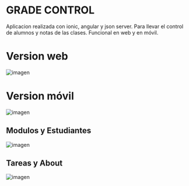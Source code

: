 # GRADE CONTROL
Aplicacion realizada con ionic, angular y json server. Para llevar el control de alumnos y notas de las clases.
Funcional en web y en móvil.


# Version web

![imagen](https://user-images.githubusercontent.com/74043250/213555418-a48f0c8c-5ebb-4513-9cfb-a3db58e5b13c.png)

# Version móvil

![imagen](https://user-images.githubusercontent.com/74043250/213555533-72ded100-0f9e-437e-8b76-93c1824a53ed.png)

## Modulos y Estudiantes
![imagen](https://user-images.githubusercontent.com/74043250/213750120-fe1a2a6a-f2ad-41c5-9cb3-27374567bef6.png)

## Tareas y About
![imagen](https://user-images.githubusercontent.com/74043250/213750437-3c1621b2-f5ca-4722-b536-1ff9faaede03.png)

